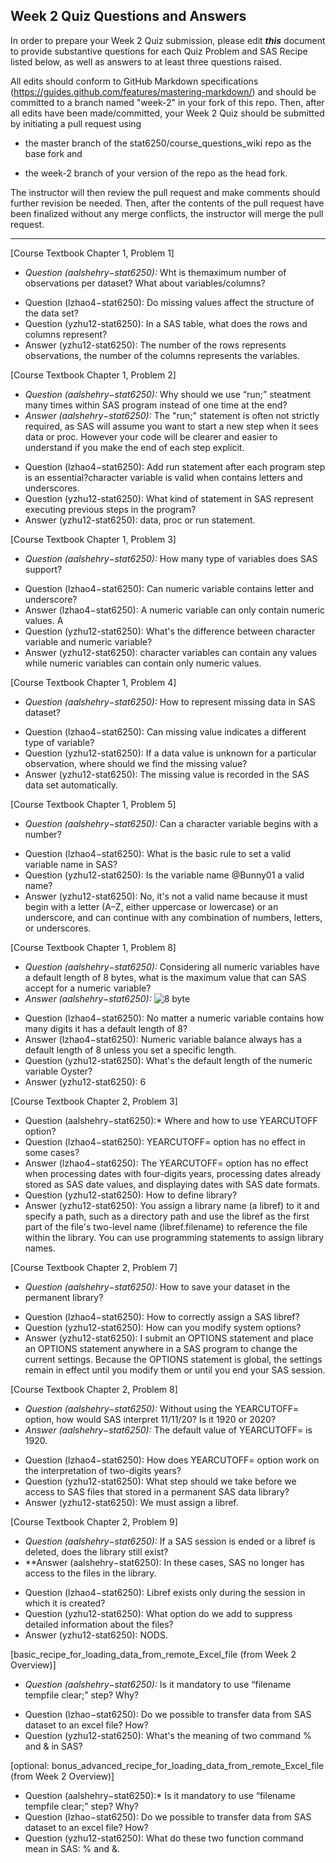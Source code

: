 ## Week 2 Quiz Questions and Answers

In order to prepare your Week 2 Quiz submission, please edit ***this*** document to provide substantive questions for each Quiz Problem and SAS Recipe listed below, as well as answers to at least three questions raised.

All edits should conform to GitHub Markdown specifications (https://guides.github.com/features/mastering-markdown/) and should be committed to a branch named "week-2" in your fork of this repo. Then, after all edits have been made/committed, your Week 2 Quiz should be submitted by initiating a pull request using

- the master branch of the stat6250/course_questions_wiki repo as the base fork and

- the week-2 branch of your version of the repo as the head fork.

The instructor will then review the pull request and make comments should further revision be needed. Then, after the contents of the pull request have been finalized without any merge conflicts, the instructor will merge the pull request.

********************************************************************************

[Course Textbook Chapter 1, Problem 1]

* *Question (aalshehry−stat6250):* Wht is themaximum number of observations per dataset? What about variables/columns?
- Question (lzhao4−stat6250): Do missing values affect the structure of the data set?
- Question (yzhu12-stat6250): In a SAS table, what does the rows and columns represent?
- Answer (yzhu12-stat6250): The number of the rows represents observations, the number of the columns represents the variables.
 


[Course Textbook Chapter 1, Problem 2]

* *Question (aalshehry−stat6250):* Why should we use “run;” steatment many times within SAS program instead of one time at the end?
* *Answer (aalshehry−stat6250):* The "run;" statement is often not strictly required, as SAS will assume you want to start a new step when it sees data or proc. However your code will be clearer and easier to understand if you make the end of each step explicit.
- Question (lzhao4−stat6250): Add run statement after each program step is an essential?character variable is valid when contains letters and underscores.
- Question (yzhu12-stat6250): What kind of statement in SAS represent executing previous steps in the program?
- Answer (yzhu12-stat6250): data, proc or run statement.


[Course Textbook Chapter 1, Problem 3]

* *Question (aalshehry−stat6250):* How many type of variables does SAS support?
- Question (lzhao4−stat6250): Can numeric variable contains letter and underscore?
- Answer (lzhao4−stat6250): A numeric variable can only contain numeric values. A 
- Question (yzhu12-stat6250): What's the difference between character variable and numeric variable?
- Answer (yzhu12-stat6250): character variables can contain any values while numeric variables can contain only numeric values. 


[Course Textbook Chapter 1, Problem 4]

* *Question (aalshehry−stat6250):* How to represent missing data in SAS dataset?
- Question (lzhao4−stat6250): Can missing value indicates a different type of variable?
- Question (yzhu12-stat6250): If a data value is unknown for a particular observation, where should we find the missing value?
- Answer (yzhu12-stat6250): The missing value is recorded in the SAS data set automatically.


[Course Textbook Chapter 1, Problem 5]

* *Question (aalshehry−stat6250):* Can a character variable begins with a number?
- Question (lzhao4−stat6250): What is the basic rule to set a valid variable name in SAS?
- Question (yzhu12-stat6250): Is the variable name @Bunny01 a valid name? 
- Answer (yzhu12-stat6250): No, it's not a valid name because it must begin with a letter (A–Z, either uppercase or lowercase) or an underscore, and can continue with any combination of numbers, letters, or underscores. 



[Course Textbook Chapter 1, Problem 8]

* *Question (aalshehry−stat6250):* Considering all numeric variables have a default length of 8 bytes, what is the maximum value that can SAS accept for a numeric variable?
* *Answer (aalshehry−stat6250):* ![8 byte](https://github.com/aalshehry-stat6250/course-questions-wiki/blob/Week-2/week-02/8byte.JPG?raw=true)
- Question (lzhao4−stat6250): No matter a numeric variable contains how many digits it has a default length of 8?
- Answer (lzhao4−stat6250): Numeric variable balance always has a default length of 8 unless you set a specific length.
- Question (yzhu12-stat6250): What's the default length of the numeric variable Oyster?
- Answer (yzhu12-stat6250): 6



[Course Textbook Chapter 2, Problem 3]

- Question (aalshehry−stat6250):* Where and how to use YEARCUTOFF option?
- Question (lzhao4−stat6250):  YEARCUTOFF= option has no effect in some cases?
- Answer (lzhao4−stat6250): The YEARCUTOFF= option has no effect when processing dates with four-digits years, processing dates already stored as SAS date values, and displaying dates with SAS date formats.
- Question (yzhu12-stat6250): How to define library?
- Answer (yzhu12-stat6250): You assign a library name (a libref) to it and specify a path, such as a directory path and use the libref as the first part of the file's two-level name (libref.filename) to reference the file within the library. You can use programming statements to assign library names. 

[Course Textbook Chapter 2, Problem 7]

* *Question (aalshehry−stat6250):* How to save your dataset in the permanent library?
- Question (lzhao4−stat6250): How to correctly assign a SAS libref?
- Question (yzhu12-stat6250): How can you modify system options?
- Answer (yzhu12-stat6250): I submit an OPTIONS statement and place an OPTIONS statement anywhere in a SAS program to change the current settings. Because the OPTIONS statement is global, the settings remain in effect until you modify them or until you end your SAS
session. 



[Course Textbook Chapter 2, Problem 8]

* *Question (aalshehry−stat6250):* Without using the YEARCUTOFF= option, how would SAS interpret 11/11/20? Is it 1920 or 2020?
* *Answer (aalshehry−stat6250):* The default value of YEARCUTOFF= is 1920.
- Question (lzhao4−stat6250): How does YEARCUTOFF= option work on the interpretation of two-digits years?
- Question (yzhu12-stat6250): What step should we take before we access to SAS files that stored in a permanent SAS data library?
- Answer (yzhu12-stat6250): We must assign a libref.



[Course Textbook Chapter 2, Problem 9]

* *Question (aalshehry−stat6250):* If a SAS session is ended or a libref is deleted, does the library still exist?
* **Answer (aalshehry−stat6250): In these cases, SAS no longer has access to the files in the library.
- Question (lzhao4−stat6250): Libref exists only during the session in which it is created?
- Question (yzhu12-stat6250): What option do we add to suppress detailed information about the files?
- Answer (yzhu12-stat6250): NODS.



[basic_recipe_for_loading_data_from_remote_Excel_file (from Week 2 Overview)]

* *Question (aalshehry−stat6250):* Is it mandatory to use “filename tempfile clear;” step? Why?
- Question (lzhao−stat6250): Do we possible to transfer data from SAS dataset to an excel file? How? 
- Question (yzhu12-stat6250): What's the meaning of two command % and & in SAS?


[optional: bonus_advanced_recipe_for_loading_data_from_remote_Excel_file (from Week 2 Overview)]

- Question (aalshehry−stat6250):* Is it mandatory to use “filename tempfile clear;” step? Why?
- Question (lzhao−stat6250): Do we possible to transfer data from SAS dataset to an excel file? How? 
- Question (yzhu12-stat6250): What do these two function command mean in SAS: % and &. 

